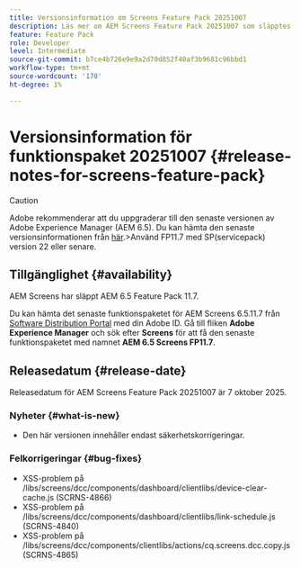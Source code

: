 ```yaml
---
title: Versionsinformation om Screens Feature Pack 20251007
description: Läs mer om AEM Screens Feature Pack 20251007 som släpptes 7 oktober 2025.
feature: Feature Pack
role: Developer
level: Intermediate
source-git-commit: b7ce4b726e9e9a2d70d852f40af3b9681c96bbd1
workflow-type: tm+mt
source-wordcount: '178'
ht-degree: 1%

---
```


# Versionsinformation för funktionspaket 20251007 {#release-notes-for-screens-feature-pack}

>[!CAUTION]
>Adobe rekommenderar att du uppgraderar till den senaste versionen av Adobe Experience Manager (AEM 6.5). Du kan hämta den senaste versionsinformationen från [här](https://experienceleague.adobe.com/sv/docs/experience-manager-65/content/release-notes/release-notes).
>&#x200B;>Använd FP11.7 med SP(servicepack) version 22 eller senare.

## Tillgänglighet {#availability}

AEM Screens har släppt AEM 6.5 Feature Pack 11.7.

Du kan hämta det senaste funktionspaketet för AEM Screens 6.5.11.7 från [Software Distribution Portal](https://experience.adobe.com/#/downloads/content/software-distribution/en/aem.html) med din Adobe ID. Gå till fliken **Adobe Experience Manager** och sök efter **Screens** för att få den senaste funktionspaketet med namnet **AEM 6.5 Screens FP11.7**.

## Releasedatum {#release-date}

Releasedatum för AEM Screens Feature Pack 20251007 är 7 oktober 2025.

### Nyheter {#what-is-new}

* Den här versionen innehåller endast säkerhetskorrigeringar.

### Felkorrigeringar {#bug-fixes}

* XSS-problem på /libs/screens/dcc/components/dashboard/clientlibs/device-clear-cache.js (SCRNS-4866)
* XSS-problem på /libs/screens/dcc/components/dashboard/clientlibs/link-schedule.js (SCRNS-4840)
* XSS-problem på /libs/screens/dcc/components/clientlibs/actions/cq.screens.dcc.copy.js (SCRNS-4865)
